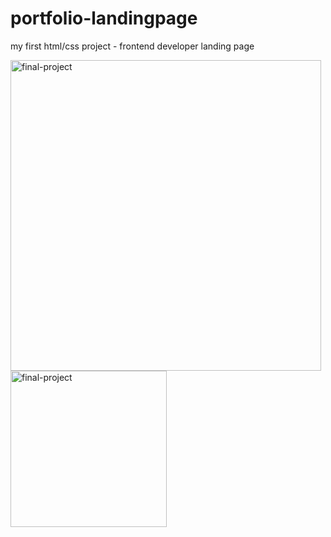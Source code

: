 # portfolio-landingpage
<p> my first html/css project - frontend developer landing page </p>
<img width="497" alt="final-project" src="https://user-images.githubusercontent.com/87287296/127814759-ed7a8547-2bd0-410f-a10c-bee193ce5dc3.png">
<img width="250" alt="final-project" src="https://user-images.githubusercontent.com/87287296/127832453-0128aba4-d5f0-495f-8a71-155f6fafa7dc.png">
